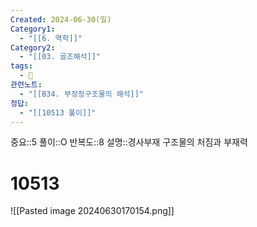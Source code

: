 ```yaml
---
Created: 2024-06-30(일)
Category1:
  - "[[6. 역학]]"
Category2:
  - "[[03. 골조해석]]"
tags:
  - 🧮
관련노트:
  - "[[B34. 부정정구조물의 해석]]"
정답:
  - "[[10513 풀이]]"
---
```

중요::5
풀이::O
반복도::8
설명::경사부재 구조물의 처짐과 부재력
#  10513

![[Pasted image 20240630170154.png]]